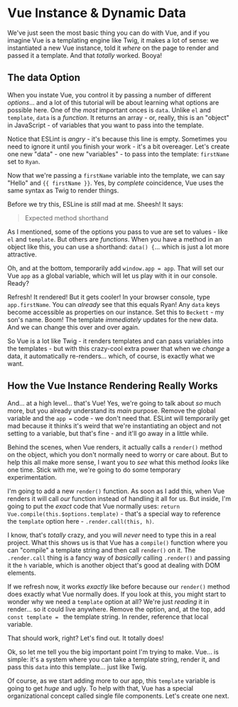# Vue Instance & Dynamic Data

We've just seen the most basic thing you can do with Vue, and if you imagine Vue
is a templating engine like Twig, it makes a lot of sense: we instantiated a new
Vue instance, told it *where* on the page to render and passed it a template.
And that *totally* worked. Booya!

## The data Option

When you instate Vue, you control it by passing a number of different *options*...
and a lot of this tutorial will be about learning what options are possible here.
One of the *most* important onces is `data`. Unlike `el` and `template`, `data`
is a *function*. It returns an array - or, really, this is an "object" in JavaScript -
of variables that you want to pass into the template.

Notice that ESLint is *angry* - it's because this line is empty. Sometimes you need
to ignore it until you finish your work - it's a bit overeager. Let's create one
new "data" - one new "variables" - to pass into the template: `firstName` set to
`Ryan`.

Now that we're passing a `firstName` variable into the template, we can say
"Hello" and `{{ firstName }}`. Yes, by *complete* coincidence, Vue uses the same
syntax as Twig to render things.

Before we try this, ESLine is *still* mad at me. Sheesh! It says:

> Expected method shorthand

As I mentioned, some of the options you pass to vue are set to values - like
`el` and `template`. But others are *functions*. When you have a method in an
object like this, you can use a shorthand: `data() {`... which is just a lot more
attractive.

Oh, and at the bottom, temporarily add `window.app = app`. That will set our Vue
`app` as a global variable, which will let us play with it in our console. Ready?

Refresh! It rendered! But it gets cooler! In your browser console, type
`app.firstName`. You can *already* see that this equals Ryan! Any `data` keys
become accessible as properties on our instance. Set this to `Beckett` - my son's
name. Boom! The template *immediately* updates for the new data. And we can change
this over and over again.

So Vue is a lot like Twig - it renders templates and can pass variables into the
templates - but with this crazy-cool extra power that when we *change* a data,
it automatically re-renders... which, of course, is exactly what we want.

## How the Vue Instance Rendering Really Works

And... at a high level... that's Vue! Yes, we're going to talk about *so* much
more, but you already understand its *main* purpose. Remove the global variable
and the `app =` code - we don't need that. ESLint will temporarily get mad because
it thinks it's weird that we're instantiating an object and not setting to a
variable, but that's fine - and it'll go away in a little while.

Behind the scenes, when Vue renders, it actually calls a `render()` method on
the object, which you don't normally need to worry or care about. But to help
this all make more sense, I want you to *see* what this method *looks* like one
time. Stick with me, we're going to do some temporary experimentation.

I'm going to add a new `render()` function. As soon as I add this, when Vue renders
it will call *our* function instead of handling it all for us. But inside, I'm
going to put the *exact* code that Vue normally uses:
`return Vue.compile(this.$options.template)` - that's a special way to reference
the `template` option here - `.render.call(this, h)`.

I know, that's *totally* crazy, and you will *never* need to type this in a real
project. What this shows us is that Vue has a `compile()` function where you can
"compile" a template string and then call `render()` on it. The `.render.call` thing
is a fancy way of *basically* calling `.render()` and passing it the `h` variable,
which is another object that's good at dealing with DOM elements.

If we refresh now, it works *exactly* like before because our `render()` method
does exactly what Vue normally does. If you look at this, you might start to wonder
why we need a `template` option at all? We're just *reading* it in render... so it
could live anywhere. Remove the option, and, at the top, add `const template = `
the template string. In render, reference that local variable.

That should work, right? Let's find out. It totally does!

Ok, so let me tell you the big important point I'm trying to make. Vue... is
simple: it's a system where you can take a template string, render it, and pass
this `data` into this template... just like Twig.

Of course, as we start adding more to our app, this `template` variable is going
to get *huge* and ugly. To help with that, Vue has a special organizational concept
called single file components. Let's create one next.
